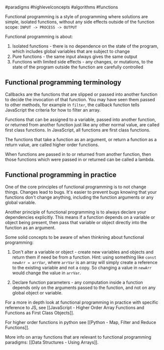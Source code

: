 #paradigms #highlevelconcepts #algorithms #functions 

Functional programming is a style of programming where solutions are simple, isolated functions, without any side effects outside of the function scope: `INPUT -> PROCESS -> OUTPUT`

Functional programming is about:
1.  Isolated functions - there is no dependence on the state of the program, which includes global variables that are subject to change
2.  Pure functions - the same input always gives the same output
3.  Functions with limited side effects - any changes, or mutations, to the state of the program outside the function are carefully controlled

## Functional programming terminology
Callbacks are the functions that are slipped or passed into another function to decide the invocation of that function. You may have seen them passed to other methods, for example in `filter`, the callback function tells JavaScript the criteria for how to filter an array.

Functions that can be assigned to a variable, passed into another function, or returned from another function just like any other normal value, are called first class functions. In JavaScript, all functions are first class functions.

The functions that take a function as an argument, or return a function as a return value, are called higher order functions.

When functions are passed in to or returned from another function, then those functions which were passed in or returned can be called a lambda.

## Functional programming in practice
One of the core principles of functional programming is to not change things. Changes lead to bugs. It's easier to prevent bugs knowing that your functions don't change anything, including the function arguments or any global variable.

Another principle of functional programming is to always declare your dependencies explicitly. This means if a function depends on a variable or object being present, then pass that variable or object directly into the function as an argument.

Some solid concepts to be aware of when thinkning about functional programming:
1.  Don't alter a variable or object - create new variables and objects and return them if need be from a function. Hint: using something like `const newArr = arrVar`, where `arrVar` is an array will simply create a reference to the existing variable and not a copy. So changing a value in `newArr` would change the value in `arrVar`.
    
2.  Declare function parameters - any computation inside a function depends only on the arguments passed to the function, and not on any global object or variable.

For a more in depth look at functional programming in practice with specific reference to JS, see [[JavaScript - Higher Order Array Functions and Functions as First Class Objects]].

For higher order functions in python see [[Python - Map, Filter and Reduce Functions]].

More info on array functions that are relevant to functional programming paradigms:
[[Data Structures - Using Arrays]].